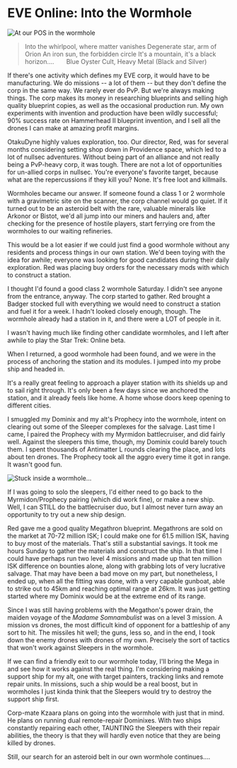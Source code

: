 # EVE Online: Into the Wormhole

![](http://westkarana.com/wp-content/uploads/2010/01/ExeFile-2010-01-03-01-01-50-47.jpg "At our POS in the wormhole")


> Into the whirlpool, where matter vanishes
Degenerate star, arm of Orion
An iron sun, the forbidden circle
It's a mountain, it's a black horizon....
      Blue Oyster Cult, Heavy Metal (Black and Silver)



If there's one activity which defines my EVE corp, it would have to be manufacturing. We do missions -- a lot of them -- but they don't define the corp in the same way. We rarely ever do PvP. But we're always making things. The corp makes its money in researching blueprints and selling high quality blueprint copies, as well as the occasional production run. My own experiments with invention and production have been wildly successful; 90% success rate on Hammerhead II blueprint invention, and I sell all the drones I can make at amazing profit margins.

OtakuDyne highly values exploration, too. Our director, Red, was for several months considering setting shop down in Providence space, which led to a lot of nullsec adventures. Without being part of an alliance and not really being a PvP-heavy corp, it was tough. There are not a lot of opportunities for un-allied corps in nullsec. You're everyone's favorite target, because what are the repercussions if they kill you? None. It's free loot and killmails.

Wormholes became our answer. If someone found a class 1 or 2 wormhole with a gravimetric site on the scanner, the corp channel would go quiet. If it turned out to be an asteroid belt with the rare, valuable minerals like Arkonor or Bistot, we'd all jump into our miners and haulers and, after checking for the presence of hostile players, start ferrying ore from the wormholes to our waiting refineries.

This would be a lot easier if we could just find a good wormhole without any residents and process things in our own station. We'd been toying with the idea for awhile; everyone was looking for good candidates during their daily exploration. Red was placing buy orders for the necessary mods with which to construct a station.

I thought I'd found a good class 2 wormhole Saturday. I didn't see anyone from the entrance, anyway. The corp started to gather. Red brought a Badger stocked full with everything we would need to construct a station and fuel it for a week. I hadn't looked closely enough, though. The wormhole already had a station in it, and there were a LOT of people in it.

I wasn't having much like finding other candidate wormholes, and I left after awhile to play the Star Trek: Online beta.

When I returned, a good wormhole had been found, and we were in the process of anchoring the station and its modules. I jumped into my probe ship and headed in.

It's a really great feeling to approach a player station with its shields up and to sail right through. It's only been a few days since we anchored the station, and it already feels like home. A home whose doors keep opening to different cities.

I smuggled my Dominix and my alt's Prophecy into the wormhole, intent on clearing out some of the Sleeper complexes for the salvage. Last time I came, I paired the Prophecy with my Myrmidon battlecruiser, and did fairly well. Against the sleepers this time, though, my Dominix could barely touch them. I spent thousands of Antimatter L rounds clearing the place, and lots about ten drones. The Prophecy took all the aggro every time it got in range. It wasn't good fun.

![](http://westkarana.com/wp-content/uploads/2010/01/ExeFile-2010-01-04-06-58-25-24.jpg "Stuck inside a wormhole...")

If I was going to solo the sleepers, I'd either need to go back to the Myrmidon/Prophecy pairing (which did work fine), or make a new ship. Well, I can STILL do the battlecruiser duo, but I almost never turn away an opportunity to try out a new ship design.

Red gave me a good quality Megathron blueprint. Megathrons are sold on the market at 70-72 million ISK; I could make one for 61.5 million ISK, having to buy most of the materials. That's still a substantial savings. It took me hours Sunday to gather the materials and construct the ship. In that time I could have perhaps run two level 4 missions and made up that ten million ISK difference on bounties alone, along with grabbing lots of very lucrative salvage. That may have been a bad move on my part, but nonetheless, I ended up, when all the fitting was done, with a very capable gunboat, able to strike out to 45km and reaching optimal range at 26km. It was just getting started where my Dominix would be at the extreme end of its range.

Since I was still having problems with the Megathon's power drain, the maiden voyage of the *Madame Somnambulist* was on a level 3 mission. A mission vs drones, the most difficult kind of opponent for a battleship of any sort to hit. The missiles hit well; the guns, less so, and in the end, I took down the enemy drones with drones of my own. Precisely the sort of tactics that won't work against Sleepers in the wormhole.

If we can find a friendly exit to our wormhole today, I'll bring the Mega in and see how it works against the real thing. I'm considering making a support ship for my alt, one with target painters, tracking links and remote repair units. In missions, such a ship would be a real boost, but in wormholes I just kinda think that the Sleepers would try to destroy the support ship first.

Corp-mate Kzaara plans on going into the wormhole with just that in mind. He plans on running dual remote-repair Dominixes. With two ships constantly repairing each other, TAUNTING the Sleepers with their repair abilities, the theory is that they will hardly even notice that they are being killed by drones.

Still, our search for an asteroid belt in our own wormhole continues....

